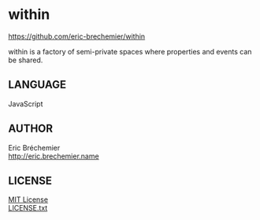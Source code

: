 within
======
https://github.com/eric-brechemier/within

within is a factory of semi-private spaces
where properties and events can be shared.

LANGUAGE
---------

  JavaScript  

AUTHOR
------

  Eric Bréchemier  
  http://eric.brechemier.name

LICENSE
-------

  [MIT License][MIT]  
  [LICENSE.txt](LICENSE.txt)

  [MIT]: http://opensource.org/licenses/MIT

